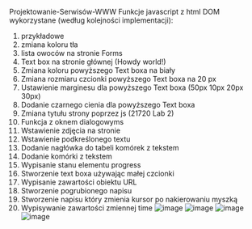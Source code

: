 Projektowanie-Serwisów-WWW
Funkcje javascript z html DOM wykorzystane (według kolejności implementacji):
1) przykładowe
2) zmiana koloru tła
3) lista owoców na stronie Forms
4) Text box na stronie głównej (Howdy world!)
5) Zmiana koloru powyższego Text boxa na biały
6) Zmiana rozmiaru czcionki powyższego Text boxa na 20 px
7) Ustawienie marginesu dla powyższego Text boxa (50px 10px 20px 30px)
8) Dodanie czarnego cienia dla powyższego Text boxa
9) Zmiana tytułu strony poprzez js (21720 Lab 2)
10) Funkcja z oknem dialogowyms
11) Wstawienie zdjęcia na stronie
12) Wstawienie podkreślonego textu
13) Dodanie nagłówka do tabeli komórek z tekstem
14) Dodanie komórki z tekstem
15) Wypisanie stanu elementu progress
16)	Stworzenie text boxa używając małej czcionki
17) Wypisanie zawartości obiektu URL
18) Stworzenie pogrubionego napisu
19) Stworzenie napisu który zmienia kursor po nakierowaniu myszką
20) Wypisywanie zawartości zmiennej time
![image](https://user-images.githubusercontent.com/69192186/129445526-9fc08e83-c38d-449a-9eec-00aad38899a0.png)
![image](https://user-images.githubusercontent.com/69192186/129445533-7a7a188f-a922-4fae-b2d2-ed484bb2576a.png)
![image](https://user-images.githubusercontent.com/69192186/129445538-717f8e39-a387-4d60-b0a5-40a14cf316ee.png)
![image](https://user-images.githubusercontent.com/69192186/129445548-05abac98-913f-4b5d-a98f-948893099e73.png)
